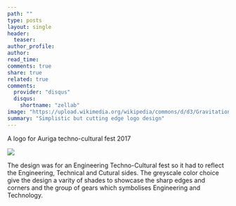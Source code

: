 ```yaml
---
path: ""
type: posts
layout: single
header:
  teaser: 
author_profile: 
author: 
read_time: 
comments: true
share: true
related: true
comments:
  provider: "disqus"
  disqus:
    shortname: "zellab"
image: "https://upload.wikimedia.org/wikipedia/commons/d/d3/Gravitational_Waves_Background.png"
summary: "Simplistic but cutting edge logo design"
---
```


A logo for Auriga techno-cultural fest 2017

![](https://i.imgur.com/w0tuTW2.png)

The design was for an Engineering Techno-Cultural fest so it had to reflect the Engineering, Technical and Cutural sides. The greyscale color choice give the design a varity of shades to showcase the sharp edges and corners and the group of gears which symbolises Engineering and Technology. 